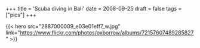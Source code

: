 +++
title = 'Scuba diving in Bali'
date = 2008-09-25
draft = false
tags = ["pics"]
+++

{{< hero src="2887000009_e03e01eff7_w.jpg" link="https://www.flickr.com/photos/oxborrow/albums/72157607489285827" >}}

